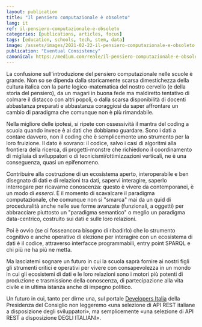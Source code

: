 ```yaml
---
layout: publication
title: "Il pensiero computazionale è obsoleto"
lang: it
ref: il-pensiero-computazionale-e-obsoleto
categories: [publications, articles, focus]
tags: [education, schools, tech, stem, data]
image: /assets/images/2021-02-22-il-pensiero-computazionale-e-obsoleto.png
publication: "Eventual Consistency"
canonical: https://medium.com/reale/il-pensiero-computazionale-e-obsoleto-8f2be238f8e8
---
```


La confusione sull'introduzione del pensiero computazionale nelle scuole è grande. Non so se dipenda dalla storicamente scarsa dimestichezza della cultura italica con la parte logico-matematica del nostro cervello (e della storia del pensiero), da un magari in buona fede ma maldiretto tentativo di colmare il distacco con altri popoli, o dalla scarsa disponibilità di docenti abbastanza preparati e abbastanza coraggiosi da saper affrontare un cambio di paradigma che comunque non è più rimandabile.

Nella migliore delle ipotesi, si ripete con ossessività il mantra del coding a scuola quando invece è ai dati che dobbiamo guardare. Sono i dati a contare davvero, non il coding che è semplicemente uno strumento per la loro fruizione. Il dato è sovrano: il codice, salvo i casi di algoritmi alla frontiera della ricerca, di progetti-monstre che richiedono il coordinamento di migliaia di sviluppatori o di tecnicismi/ottimizzazioni verticali, ne è una conseguenza, quasi un epifenomeno.

Contribuire alla costruzione di un ecosistema aperto, interoperabile e ben disegnato di dati e di relazioni tra dati, sapervi interagire, saperlo interrogare per ricavarne conoscenza: questo è vivere da contemporanei, è un modo di *esserci*. È il momento di scavalcare il paradigma computazionale, che comunque non si "smarca" mai da un quid di proceduralità anche nelle sue forme avanzate (funzionali, a oggetti) per abbracciare piuttosto un "paradigma semantico" o meglio un paradigma data-centrico, costruito sui dati e sulle loro relazioni.

Poi è ovvio (se ci fosseancora bisogno di ribadirlo) che lo strumento cognitivo e anche operativo di elezione per interagire con un ecosistema di dati è il codice, attraverso interfacce programmabili, entry point SPARQL e chi più ne ha più ne metta.

Ma lasciatemi sognare un futuro in cui la scuola saprà fornire ai nostri figli gli strumenti critici e operativi per vivere con consapevolezza in un mondo in cui gli ecosistemi di dati e le loro relazioni sono i motori più potenti di produzione e trasmissione della conoscenza, di partecipazione alla vita civile e in ultima istanza anche di impegno politico.

Un futuro in cui, tanto per dirne una, sul portale [Developers Italia](https://developers.italia.it/it/api) della Presidenza del Consiglio non leggeremo «una selezione di API REST italiane a disposizione degli sviluppatori», ma semplicemente «una selezione di API REST a disposizione DEGLI ITALIANI».

